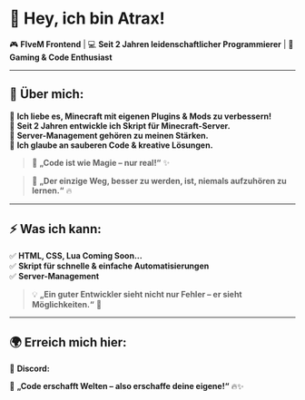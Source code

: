 # 🌟 Hey, ich bin Atrax!  

🎮 **FIveM Frontend** | 💻 **Seit 2 Jahren leidenschaftlicher Programmierer** | 🚀 **Gaming & Code Enthusiast**  

---

## 🚀 Über mich:  
🔹 **Ich liebe es, Minecraft mit eigenen Plugins & Mods zu verbessern!**  
🔹 **Seit 2 Jahren entwickle ich Skript für Minecraft-Server.**  
🔹 **Server-Management gehören zu meinen Stärken.**  
🔹 **Ich glaube an sauberen Code & kreative Lösungen.**  

> 📝 **„Code ist wie Magie – nur real!“** ✨  

> 🎯 **„Der einzige Weg, besser zu werden, ist, niemals aufzuhören zu lernen.“** 🔥  

---

## ⚡ Was ich kann:
✅ **HTML, CSS, Lua Coming Soon...**  
✅ **Skript für schnelle & einfache Automatisierungen**  
✅ **Server-Management**  

> 💡 **„Ein guter Entwickler sieht nicht nur Fehler – er sieht Möglichkeiten.“** 🚀  

---

## 🌍 Erreich mich hier:
📌 **Discord:**

💙 **„Code erschafft Welten – also erschaffe deine eigene!“** 🔥✨  
